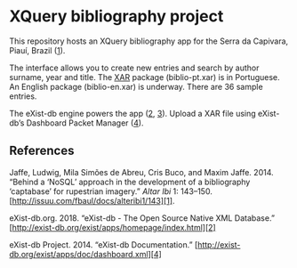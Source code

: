 # XQuery bibliography project

This repository hosts an XQuery bibliography app for the Serra da Capivara, Piauí, Brazil ([1]).

The interface allows you to create new entries and search by author surname, year and title. The [XAR] package (biblio-pt.xar) is in Portuguese. An English package (biblio-en.xar) is underway. There are 36 sample entries.

The eXist-db engine powers the app ([2], [3]). Upload a XAR file using eXist-db’s Dashboard Packet Manager ([4]).

## References

Jaffe, Ludwig, Mila Simões de Abreu, Cris Buco, and Maxim Jaffe. 2014.
“Behind a ‘NoSQL’ approach in the development of a bibliography ‘captabase’ for rupestrian imagery.”
*Altar Ibi* 1: 143–150.
[http://issuu.com/fbaul/docs/alteribi1/143][1].

[1]: http://issuu.com/fbaul/docs/alteribi1/143

eXist-db.org. 2018.
“eXist-db - The Open Source Native XML Database.”
[http://exist-db.org/exist/apps/homepage/index.html][2]

[2]: http://exist-db.org/exist/apps/homepage/index.html

[3]: https://github.com/eXist-db/exist

eXist-db Project. 2014. “eXist-db Documentation.”
[http://exist-db.org/exist/apps/doc/dashboard.xml][4]

[4]: http://exist-db.org/exist/apps/doc/dashboard.xml

[XAR]:
https://github.com/Project4Dimensions/xqueryBiblio/raw/master/biblio-pt.xar
